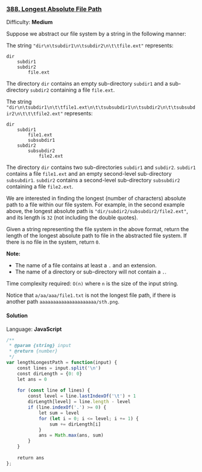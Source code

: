 ### [388\. Longest Absolute File Path](https://leetcode.com/problems/longest-absolute-file-path/)

Difficulty: **Medium**


Suppose we abstract our file system by a string in the following manner:

The string `"dir\n\tsubdir1\n\tsubdir2\n\t\tfile.ext"` represents:

```
dir
    subdir1
    subdir2
        file.ext
```

The directory `dir` contains an empty sub-directory `subdir1` and a sub-directory `subdir2` containing a file `file.ext`.

The string `"dir\n\tsubdir1\n\t\tfile1.ext\n\t\tsubsubdir1\n\tsubdir2\n\t\tsubsubdir2\n\t\t\tfile2.ext"` represents:

```
dir
    subdir1
        file1.ext
        subsubdir1
    subdir2
        subsubdir2
            file2.ext
```

The directory `dir` contains two sub-directories `subdir1` and `subdir2`. `subdir1` contains a file `file1.ext` and an empty second-level sub-directory `subsubdir1`. `subdir2` contains a second-level sub-directory `subsubdir2` containing a file `file2.ext`.

We are interested in finding the longest (number of characters) absolute path to a file within our file system. For example, in the second example above, the longest absolute path is `"dir/subdir2/subsubdir2/file2.ext"`, and its length is `32` (not including the double quotes).

Given a string representing the file system in the above format, return the length of the longest absolute path to file in the abstracted file system. If there is no file in the system, return `0`.

**Note:**  

*   The name of a file contains at least a `.` and an extension.
*   The name of a directory or sub-directory will not contain a `.`.

Time complexity required: `O(n)` where `n` is the size of the input string.

Notice that `a/aa/aaa/file1.txt` is not the longest file path, if there is another path `aaaaaaaaaaaaaaaaaaaaa/sth.png`.


#### Solution

Language: **JavaScript**

```javascript
/**
 * @param {string} input
 * @return {number}
 */
var lengthLongestPath = function(input) {
    const lines = input.split('\n')
    const dirLength = {0: 0}
    let ans = 0
    
    for (const line of lines) {
        const level = line.lastIndexOf('\t') + 1
        dirLength[level] = line.length - level
        if (line.indexOf('.') >= 0) {
            let sum = level
            for (let i = 0; i <= level; i += 1) {
                sum += dirLength[i]
            }
            ans = Math.max(ans, sum)
        }
    }
    
    return ans
};
```